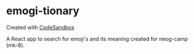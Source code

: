 # emogi-tionary
Created with [CodeSandbox](https://u9b58.csb.app/)


A React app to search for emoji's and its meaning 
created for neog-camp (mk-8).
